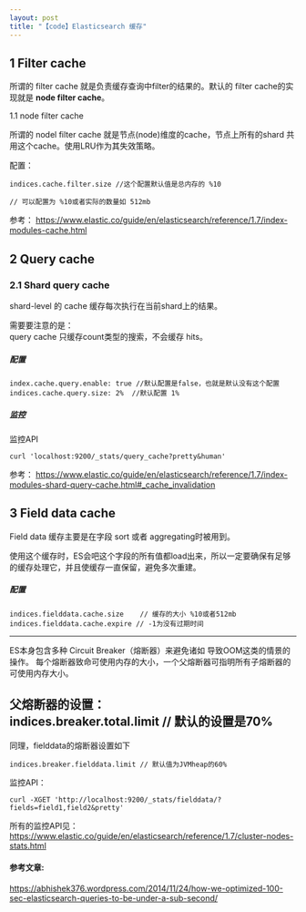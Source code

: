 ```yaml
---
layout: post
title: "【code】Elasticsearch 缓存"
---
```


## 1 Filter cache

所谓的 filter cache 就是负责缓存查询中filter的结果的。默认的 filter cache的实现就是 **node filter cache**。

1.1 node filter cache

所谓的 nodel filter cache 就是节点(node)维度的cache，节点上所有的shard 共用这个cache。使用LRU作为其失效策略。

配置：

~~~~
indices.cache.filter.size //这个配置默认值是总内存的 %10

// 可以配置为 %10或者实际的数量如 512mb
~~~~

参考：
https://www.elastic.co/guide/en/elasticsearch/reference/1.7/index-modules-cache.html

## 2 Query cache

### 2.1 Shard query cache

shard-level 的 cache 缓存每次执行在当前shard上的结果。

需要要注意的是：    
query cache 只缓存count类型的搜索，不会缓存 hits。

##### 配置

~~~~
index.cache.query.enable: true //默认配置是false，也就是默认没有这个配置
indices.cache.query.size: 2%  //默认配置 1%
~~~~

##### 监控

监控API
~~~~
curl 'localhost:9200/_stats/query_cache?pretty&human'
~~~~


参考：
https://www.elastic.co/guide/en/elasticsearch/reference/1.7/index-modules-shard-query-cache.html#_cache_invalidation

## 3 Field data cache

Field data 缓存主要是在字段 sort 或者 aggregating时被用到。

使用这个缓存时，ES会吧这个字段的所有值都load出来，所以一定要确保有足够的缓存处理它，并且使缓存一直保留，避免多次重建。

##### 配置

~~~~
indices.fielddata.cache.size    // 缓存的大小 %10或者512mb
indices.fielddata.cache.expire // -1为没有过期时间
~~~~

------
ES本身包含多种 Circuit Breaker（熔断器）来避免诸如 导致OOM这类的情景的操作。 每个熔断器致命可使用内存的大小，一个父熔断器可指明所有子熔断器的可使用内存大小。

父熔断器的设置：    
indices.breaker.total.limit  // 默认的设置是70%
------

同理，fielddata的熔断器设置如下

~~~~
indices.breaker.fielddata.limit // 默认值为JVMheap的60%
~~~~

监控API：

~~~~
curl -XGET 'http://localhost:9200/_stats/fielddata/?fields=field1,field2&pretty'
~~~~

所有的监控API见：    
https://www.elastic.co/guide/en/elasticsearch/reference/1.7/cluster-nodes-stats.html


#### 参考文章:
https://abhishek376.wordpress.com/2014/11/24/how-we-optimized-100-sec-elasticsearch-queries-to-be-under-a-sub-second/
